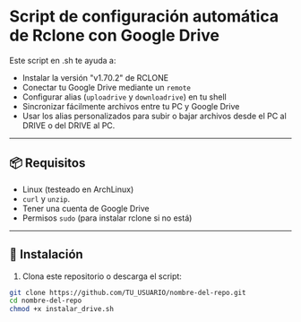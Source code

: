# Script de configuración automática de Rclone con Google Drive

Este script en .sh te ayuda a:

- Instalar la versión "v1.70.2" de RCLONE
- Conectar tu Google Drive mediante un `remote`
- Configurar alias (`uploadrive` y `downloadrive`) en tu shell
- Sincronizar fácilmente archivos entre tu PC y Google Drive
- Usar los alias personalizados para subir o bajar archivos desde el PC al DRIVE o del DRIVE al PC.

---

## 📦 Requisitos

- Linux (testeado en ArchLinux)
- `curl` y `unzip`.
- Tener una cuenta de Google Drive
- Permisos `sudo` (para instalar rclone si no está)

---

## 🚀 Instalación

1. Clona este repositorio o descarga el script:

```bash
git clone https://github.com/TU_USUARIO/nombre-del-repo.git
cd nombre-del-repo
chmod +x instalar_drive.sh
